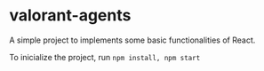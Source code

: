 # valorant-agents

A simple project to implements some basic functionalities of React.

To inicialize the project, run `npm install, npm start`
